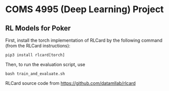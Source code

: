 # COMS 4995 (Deep Learning) Project
## RL Models for Poker

First, install the torch implementation of RLCard by the following command (from the RLCard instructions):
```
pip3 install rlcard[torch]
```
Then, to run the evaluation script, use
```
bash train_and_evaluate.sh
```

RLCard source code from https://github.com/datamllab/rlcard
